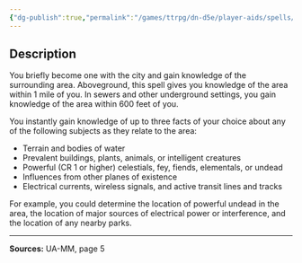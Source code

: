 ```yaml
---
{"dg-publish":true,"permalink":"/games/ttrpg/dn-d5e/player-aids/spells/level-5/commune-with-city-ua/","tags":["TTRPG/DND/5e","verbal","somatic","ritual","Spell"],"noteIcon":""}
---
```



## Description
You briefly become one with the city and gain knowledge of the surrounding area.
Aboveground, this spell gives you knowledge of the area within 1 mile of you.
In sewers and other underground settings, you gain knowledge of the area within 600 feet of you.

You instantly gain knowledge of up to three facts of your choice about any of the following subjects as they relate to the area:
- Terrain and bodies of water
- Prevalent buildings, plants, animals, or intelligent creatures
- Powerful (CR 1 or higher) celestials, fey, fiends, elementals, or undead
- Influences from other planes of existence
- Electrical currents, wireless signals, and active transit lines and tracks

For example, you could determine the location of powerful undead in the area, the location of major sources of electrical power or interference, and the location of any nearby parks.

---

**Sources:** UA-MM, page 5
